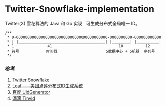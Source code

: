 # Twitter-Snowflake-implementation
Twitter(X) 雪花算法的 Java 和 Go 实现，可生成分布式全局唯一 ID。

```
/**
 * 0-00000000000000000000000000000000000000000-0000000000-000000000000
 * | |_______________________________________| |________| |__________|
 * 1               41                              10          12
 * 符号            时间戳                      5数据中心 + 5机器  序列号
 */
```

### 参考

1. [Twitter Snowflake](https://github.com/twitter-archive/snowflake)
2. [Leaf——美团点评分布式ID生成系统](https://tech.meituan.com/2017/04/21/mt-leaf.html)
2. [百度 UidGenerator](https://github.com/baidu/uid-generator/blob/master/README.zh_cn.md)
3. [滴滴 Tinyid](https://github.com/didi/tinyid)
